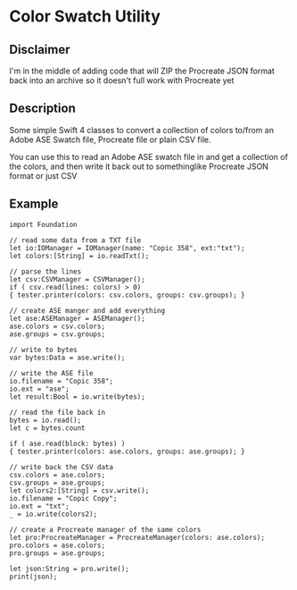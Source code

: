 # Color Swatch Utility

## Disclaimer
I'm in the middle of adding code that will ZIP the Procreate JSON format back into an archive so it doesn't full work with Procreate yet

## Description

Some simple Swift 4 classes to convert a collection of colors to/from an Adobe ASE Swatch file, Procreate file or plain CSV file. 

You can use this to read an Adobe ASE swatch file in and get a collection of the colors, and then write it back out to somethinglike Procreate JSON format or just CSV

## Example

```
import Foundation

// read some data from a TXT file
let io:IOManager = IOManager(name: "Copic 358", ext:"txt");
let colors:[String] = io.readTxt();

// parse the lines
let csv:CSVManager = CSVManager();
if ( csv.read(lines: colors) > 0)
{ tester.printer(colors: csv.colors, groups: csv.groups); }

// create ASE manger and add everything
let ase:ASEManager = ASEManager();
ase.colors = csv.colors;
ase.groups = csv.groups;

// write to bytes
var bytes:Data = ase.write();

// write the ASE file
io.filename = "Copic 358";
io.ext = "ase";
let result:Bool = io.write(bytes);

// read the file back in
bytes = io.read();
let c = bytes.count

if ( ase.read(block: bytes) )
{ tester.printer(colors: ase.colors, groups: ase.groups); }

// write back the CSV data
csv.colors = ase.colors;
csv.groups = ase.groups;
let colors2:[String] = csv.write();
io.filename = "Copic Copy";
io.ext = "txt";
_ = io.write(colors2);

// create a Procreate manager of the same colors
let pro:ProcreateManager = ProcreateManager(colors: ase.colors);
pro.colors = ase.colors;
pro.groups = ase.groups;

let json:String = pro.write();
print(json);
```

